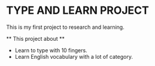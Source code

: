 # TYPE AND LEARN PROJECT

This is my first project to research and learning.

** This project about **

- Learn to type with 10 fingers.
- Learn English vocabulary with a lot of category.

